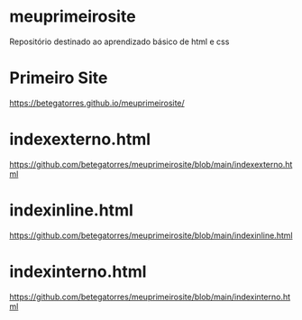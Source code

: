 # meuprimeirosite
Repositório destinado ao aprendizado básico de html e css
# Primeiro Site
https://betegatorres.github.io/meuprimeirosite/
# indexexterno.html
https://github.com/betegatorres/meuprimeirosite/blob/main/indexexterno.html
# indexinline.html
https://github.com/betegatorres/meuprimeirosite/blob/main/indexinline.html
# indexinterno.html
https://github.com/betegatorres/meuprimeirosite/blob/main/indexinterno.html
